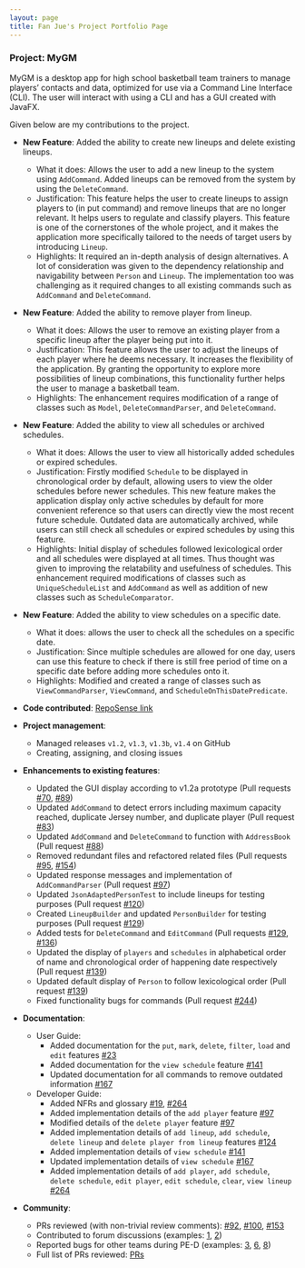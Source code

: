 ```yaml
---
layout: page
title: Fan Jue's Project Portfolio Page
---
```


### Project: MyGM

MyGM is a desktop app for high school basketball team trainers to manage players’ contacts and data, optimized for use
via a Command Line Interface (CLI). The user will interact with using a CLI and has a GUI created with JavaFX.

Given below are my contributions to the project.

* **New Feature**: Added the ability to create new lineups and delete existing lineups.
    * What it does: Allows the user to add a new lineup to the system using `AddCommand`. Added lineups can be removed from the system by using the `DeleteCommand`.
    * Justification: This feature helps the user to create lineups to assign players to (in put command) and remove lineups that are no longer relevant. It helps users to regulate and classify players. This feature is one of the cornerstones of the whole project, and it makes the application more specifically tailored to the needs of target users by introducing `Lineup`.
    * Highlights: It required an in-depth analysis of design alternatives. A lot of consideration was given to the dependency relationship and navigability between `Person` and `Lineup`. The implementation too was challenging as it required changes to all existing commands such as `AddCommand` and `DeleteCommand`.
    
* **New Feature**: Added the ability to remove player from lineup.
  * What it does: Allows the user to remove an existing player from a specific lineup after the player being put into it.
  * Justification: This feature allows the user to adjust the lineups of each player where he deems necessary. It increases the flexibility of the application. By granting the opportunity to explore more possibilities of lineup combinations, this functionality further helps the user to manage a basketball team.
  * Highlights: The enhancement requires modification of a range of classes such as `Model`, `DeleteCommandParser`, and `DeleteCommand`.

* **New Feature**: Added the ability to view all schedules or archived schedules.
  * What it does: Allows the user to view all historically added schedules or expired schedules.
  * Justification: Firstly modified `Schedule` to be displayed in chronological order by default, allowing users to view the older schedules before newer schedules. This new feature makes the application display only active schedules by default for more convenient reference so that users can directly view the most recent future schedule. Outdated data are automatically archived, while users can still check all schedules or expired schedules by using this feature.
  * Highlights: Initial display of schedules followed lexicological order and all schedules were displayed at all times. Thus thought was given to improving the relatability and usefulness of schedules. This enhancement required modifications of classes such as `UniqueScheduleList` and `AddCommand` as well as addition of new classes such as `ScheduleComparator`.

* **New Feature**: Added the ability to view schedules on a specific date.
  * What it does: allows the user to check all the schedules on a specific date.
  * Justification: Since multiple schedules are allowed for one day, users can use this feature to check if there is still free period of time on a specific date before adding more schedules onto it.
  * Highlights: Modified and created a range of classes such as `ViewCommandParser`, `ViewCommand`, and `ScheduleOnThisDatePredicate`.

* **Code contributed**: [RepoSense link](https://nus-cs2103-ay2122s2.github.io/tp-dashboard/?search=&sort=groupTitle&sortWithin=title&timeframe=commit&mergegroup=&groupSelect=groupByRepos&breakdown=true&checkedFileTypes=docs~functional-code~test-code~other&since=2022-02-18&tabOpen=true&tabType=authorship&tabAuthor=FYimu&tabRepo=AY2122S2-CS2103-F09-1%2Ftp%5Bmaster%5D&authorshipIsMergeGroup=false&authorshipFileTypes=docs~functional-code~test-code&authorshipIsBinaryFileTypeChecked=false)

* **Project management**:
  * Managed releases `v1.2`, `v1.3`, `v1.3b`, `v1.4` on GitHub
  * Creating, assigning, and closing issues

* **Enhancements to existing features**:
  * Updated the GUI display according to v1.2a prototype (Pull requests [#70](https://github.com/AY2122S2-CS2103-F09-1/tp/pull/70), [#89](https://github.com/AY2122S2-CS2103-F09-1/tp/pull/89))
  * Updated `AddCommand` to detect errors including maximum capacity reached, duplicate Jersey number, and duplicate player (Pull request [#83](https://github.com/AY2122S2-CS2103-F09-1/tp/pull/83))
  * Updated `AddCommand` and `DeleteCommand` to function with `AddressBook` (Pull request [#88](https://github.com/AY2122S2-CS2103-F09-1/tp/pull/88))
  * Removed redundant files and refactored related files (Pull requests [#95](https://github.com/AY2122S2-CS2103-F09-1/tp/pull/95), [#154](https://github.com/AY2122S2-CS2103-F09-1/tp/pull/154))
  * Updated response messages and implementation of `AddCommandParser` (Pull request [#97](https://github.com/AY2122S2-CS2103-F09-1/tp/pull/97/files))
  * Updated `JsonAdaptedPersonTest` to include lineups for testing purposes (Pull request [#120](https://github.com/AY2122S2-CS2103-F09-1/tp/pull/120/files))
  * Created `LineupBuilder` and updated `PersonBuilder` for testing purposes (Pull request [#129](https://github.com/AY2122S2-CS2103-F09-1/tp/pull/129))
  * Added tests for `DeleteCommand` and `EditCommand` (Pull requests [#129](https://github.com/AY2122S2-CS2103-F09-1/tp/pull/129), [#136](https://github.com/AY2122S2-CS2103-F09-1/tp/pull/136/files))
  * Updated the display of `players` and `schedules` in alphabetical order of name and chronological order of happening date respectively (Pull request [#139](https://github.com/AY2122S2-CS2103-F09-1/tp/pull/139))
  * Updated default display of `Person` to follow lexicological order (Pull request [#139](https://github.com/AY2122S2-CS2103-F09-1/tp/pull/139))
  * Fixed functionality bugs for commands (Pull request [#244](https://github.com/AY2122S2-CS2103-F09-1/tp/pull/244))
* **Documentation**:
    * User Guide:
      * Added documentation for the `put`, `mark`, `delete`, `filter`, `load` and `edit` features [#23](https://github.com/AY2122S2-CS2103-F09-1/tp/pull/23/files)
      * Added documentation for the `view schedule` feature [#141](https://github.com/AY2122S2-CS2103-F09-1/tp/pull/141/files#diff-b50feaf9240709b6b02fb9584696b012c2a69feeba89e409952cc2f401f373fb)
      * Updated documentation for all commands to remove outdated information [#167](https://github.com/AY2122S2-CS2103-F09-1/tp/pull/167/files)
    * Developer Guide:
      * Added NFRs and glossary [#19](https://github.com/AY2122S2-CS2103-F09-1/tp/pull/19/files#diff-1a95edf069a4136e9cb71bee758b0dc86996f6051f0d438ec2c424557de7160b), [#264](https://github.com/AY2122S2-CS2103-F09-1/tp/pull/264)
      * Added implementation details of the `add player` feature [#97](https://github.com/AY2122S2-CS2103-F09-1/tp/pull/97/files)
      * Modified details of the `delete player` feature [#97](https://github.com/AY2122S2-CS2103-F09-1/tp/pull/97/files)
      * Added implementation details of `add lineup`, `add schedule`, `delete lineup` and `delete player from lineup` features [#124](https://github.com/AY2122S2-CS2103-F09-1/tp/pull/124/files)
      * Added implementation details of `view schedule` [#141](https://github.com/AY2122S2-CS2103-F09-1/tp/pull/141/files#diff-b50feaf9240709b6b02fb9584696b012c2a69feeba89e409952cc2f401f373fb)
      * Updated implementation details of `view schedule` [#167](https://github.com/AY2122S2-CS2103-F09-1/tp/pull/167/files)
      * Added implementation details of `add player`, `add schedule`, `delete schedule`, `edit player`, `edit schedule`, `clear`, `view lineup` [#264](https://github.com/AY2122S2-CS2103-F09-1/tp/pull/264)

* **Community**:
  * PRs reviewed (with non-trivial review comments): [#92](https://github.com/AY2122S2-CS2103-F09-1/tp/pull/92), [#100](https://github.com/AY2122S2-CS2103-F09-1/tp/pull/100), [#153](https://github.com/AY2122S2-CS2103-F09-1/tp/pull/153)
  * Contributed to forum discussions (examples: [1](https://github.com/nus-cs2103-AY2122S2/forum/issues/93), [2](https://github.com/nus-cs2103-AY2122S2/forum/issues/226))
  * Reported bugs for other teams during PE-D (examples: [3](https://github.com/FYimu/ped/issues/3), [6](https://github.com/FYimu/ped/issues/6), [8](https://github.com/FYimu/ped/issues/8))
  * Full list of PRs reviewed: [PRs](https://github.com/AY2122S2-CS2103-F09-1/tp/pulls?q=is%3Apr+is%3Aclosed+reviewed-by%3A%40me)
